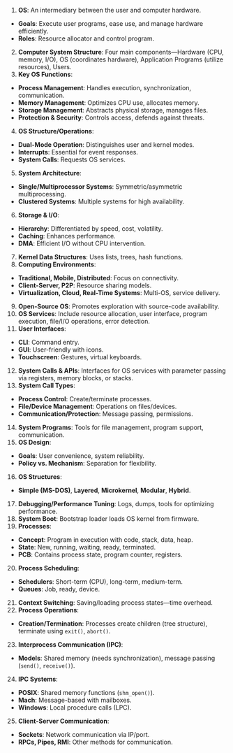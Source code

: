 01) **OS**: An intermediary between the user and computer hardware.
   - **Goals**: Execute user programs, ease use, and manage hardware efficiently.
   - **Roles**: Resource allocator and control program.
02) **Computer System Structure**: Four main components—Hardware (CPU, memory, I/O), OS (coordinates hardware), Application Programs (utilize resources), Users.
03) **Key OS Functions**:
   - **Process Management**: Handles execution, synchronization, communication.
   - **Memory Management**: Optimizes CPU use, allocates memory.
   - **Storage Management**: Abstracts physical storage, manages files.
   - **Protection & Security**: Controls access, defends against threats.
04) **OS Structure/Operations**:
   - **Dual-Mode Operation**: Distinguishes user and kernel modes.
   - **Interrupts**: Essential for event responses.
   - **System Calls**: Requests OS services.
05) **System Architecture**:
   - **Single/Multiprocessor Systems**: Symmetric/asymmetric multiprocessing.
   - **Clustered Systems**: Multiple systems for high availability.
06) **Storage & I/O**:
   - **Hierarchy**: Differentiated by speed, cost, volatility.
   - **Caching**: Enhances performance.
   - **DMA**: Efficient I/O without CPU intervention.
07) **Kernel Data Structures**: Uses lists, trees, hash functions.
08) **Computing Environments**:
   - **Traditional, Mobile, Distributed**: Focus on connectivity.
   - **Client-Server, P2P**: Resource sharing models.
   - **Virtualization, Cloud, Real-Time Systems**: Multi-OS, service delivery.
09) **Open-Source OS**: Promotes exploration with source-code availability.
10) **OS Services**: Include resource allocation, user interface, program execution, file/I/O operations, error detection.
11) **User Interfaces**:
   - **CLI**: Command entry.
   - **GUI**: User-friendly with icons.
   - **Touchscreen**: Gestures, virtual keyboards.
12) **System Calls & APIs**: Interfaces for OS services with parameter passing via registers, memory blocks, or stacks.
13) **System Call Types**:
   - **Process Control**: Create/terminate processes.
   - **File/Device Management**: Operations on files/devices.
   - **Communication/Protection**: Message passing, permissions.
14) **System Programs**: Tools for file management, program support, communication.
15) **OS Design**:
   - **Goals**: User convenience, system reliability.
   - **Policy vs. Mechanism**: Separation for flexibility.
16) **OS Structures**:
   - **Simple (MS-DOS)**, **Layered**, **Microkernel**, **Modular**, **Hybrid**.
17) **Debugging/Performance Tuning**: Logs, dumps, tools for optimizing performance.
18) **System Boot**: Bootstrap loader loads OS kernel from firmware.
19) **Processes**:
   - **Concept**: Program in execution with code, stack, data, heap.
   - **State**: New, running, waiting, ready, terminated.
   - **PCB**: Contains process state, program counter, registers.
20) **Process Scheduling**:
   - **Schedulers**: Short-term (CPU), long-term, medium-term.
   - **Queues**: Job, ready, device.
21) **Context Switching**: Saving/loading process states—time overhead.
22) **Process Operations**:
   - **Creation/Termination**: Processes create children (tree structure), terminate using `exit()`, `abort()`.
23) **Interprocess Communication (IPC)**:
   - **Models**: Shared memory (needs synchronization), message passing (`send()`, `receive()`).
24) **IPC Systems**:
   - **POSIX**: Shared memory functions (`shm_open()`).
   - **Mach**: Message-based with mailboxes.
   - **Windows**: Local procedure calls (LPC).
25) **Client-Server Communication**:
   - **Sockets**: Network communication via IP/port.
   - **RPCs, Pipes, RMI**: Other methods for communication.
